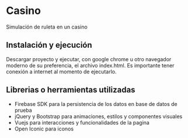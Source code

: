 # Casino
Simulación de ruleta en un casino

## Instalación y ejecución
Descargar proyecto y ejecutar, con google chrome u otro navegador moderno de su preferencia, el archivo index.html.
Es importante tener conexión a internet al momento de ejecutarlo.

## Librerias o herramientas utilizadas
* Firebase SDK para la persistencia de los datos en base de datos de prueba
* jQuery y Bootstrap para animaciones, estilos y componentes visuales
* Vuejs para interacciones y funcionalidades de la pagina
* Open Iconic para iconos

